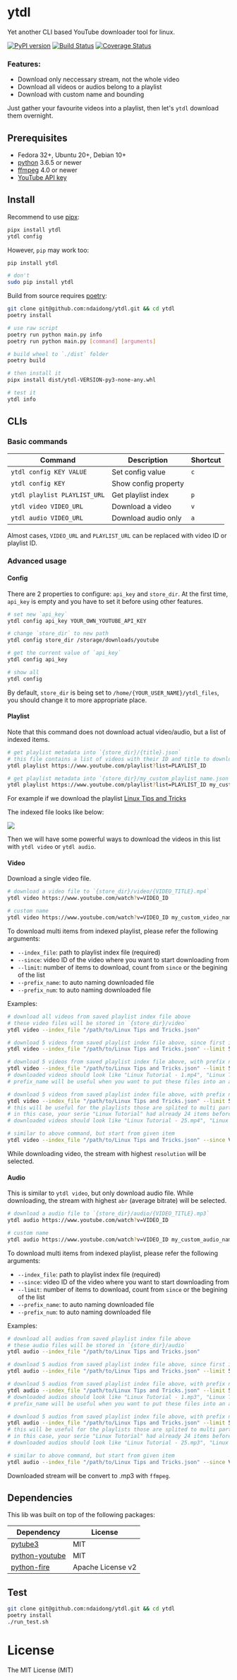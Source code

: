 # ytdl

Yet another CLI based YouTube downloader tool for linux.


[![PyPI version](https://badge.fury.io/py/ytdl.svg&v=1)](https://badge.fury.io/py/ytdl)
[![Build Status](https://travis-ci.org/ndaidong/ytdl.svg?branch=master&v=1)](https://travis-ci.org/ndaidong/ytdl)
[![Coverage Status](https://coveralls.io/repos/github/ndaidong/ytdl/badge.svg?branch=master&v=1)](https://coveralls.io/github/ndaidong/ytdl?branch=master)


### Features:

- Download only neccessary stream, not the whole video
- Download all videos or audios belong to a playlist
- Download with custom name and bounding

Just gather your favourite videos into a playlist, then let's `ytdl` download them overnight.


## Prerequisites

- Fedora 32+, Ubuntu 20+, Debian 10+
- [python](https://www.python.org/) 3.6.5 or newer
- [ffmpeg](https://ffmpeg.org/) 4.0 or newer
- [YouTube API key](https://developers.google.com/youtube/registering_an_application)


## Install


Recommend to use [pipx](https://pipxproject.github.io/pipx/):

```bash
pipx install ytdl
ytdl config
```

However, `pip` may work too:


```bash
pip install ytdl

# don't
sudo pip install ytdl
```

Build from source requires [poetry](https://python-poetry.org/):

```bash
git clone git@github.com:ndaidong/ytdl.git && cd ytdl
poetry install

# use raw script
poetry run python main.py info
poetry run python main.py [command] [arguments]

# build wheel to `./dist` folder
poetry build

# then install it
pipx install dist/ytdl-VERSION-py3-none-any.whl

# test it
ytdl info
```


## CLIs

### Basic commands

| Command | Description | Shortcut |
|--|--|--|
| `ytdl config KEY VALUE` | Set config value | `c` |
| `ytdl config KEY` | Show config property |
| `ytdl playlist PLAYLIST_URL` | Get playlist index | `p` |
| `ytdl video VIDEO_URL` | Download a video | `v` |
| `ytdl audio VIDEO_URL` | Download audio only | `a` |

Almost cases, `VIDEO_URL` and `PLAYLIST_URL` can be replaced with video ID or playlist ID.


### Advanced usage


#### Config

There are 2 properties to configure: `api_key` and `store_dir`.
At the first time, `api_key` is empty and you have to set it before using other features.

```bash
# set new `api_key`
ytdl config api_key YOUR_OWN_YOUTUBE_API_KEY

# change `store_dir` to new path
ytdl config store_dir /storage/downloads/youtube

# get the current value of `api_key`
ytdl config api_key

# show all
ytdl config
```

By default, `store_dir` is being set to `/home/{YOUR_USER_NAME}/ytdl_files`, you should change it to more appropriate place.


#### Playlist

Note that this command does not download actual video/audio, but a list of indexed items.

```bash
# get playlist metadata into `{store_dir}/{title}.json`
# this file contains a list of videos with their ID and title to download later
ytdl playlist https://www.youtube.com/playlist?list=PLAYLIST_ID

# get playlist metadata into `{store_dir}/my_custom_playlist_name.json`
ytdl playlist https://www.youtube.com/playlist?list=PLAYLIST_ID my_custom_playlist_name
```

For example if we download the playlist [Linux Tips and Tricks](https://www.youtube.com/playlist?list=PLSmXPSsgkZLsw-vEwve1O7w-Row9TIVqi)

The indexed file looks like below:

![](https://imgshare.io/images/2020/08/31/playlist-indexed.png)

Then we will have some powerful ways to download the videos in this list with `ytdl video` or `ytdl audio`.


#### Video

Download a single video file.

```bash
# download a video file to `{store_dir}/video/{VIDEO_TITLE}.mp4`
ytdl video https://www.youtube.com/watch?v=VIDEO_ID

# custom name
ytdl video https://www.youtube.com/watch?v=VIDEO_ID my_custom_video_name

```

To download multi items from indexed playlist, please refer the following arguments:

- `--index_file`: path to playlist index file (required)
- `--since`: video ID of the video where you want to start downloading from
- `--limit`: number of items to download, count from `since` or the begining of the list
- `--prefix_name`: to auto naming downloaded file
- `--prefix_num`: to auto naming downloaded file

Examples:

```bash
# download all videos from saved playlist index file above
# these video files will be stored in `{store_dir}/video`
ytdl video --index_file "/path/to/Linux Tips and Tricks.json"

# download 5 videos from saved playlist index file above, since first item
ytdl video --index_file "/path/to/Linux Tips and Tricks.json" --limit 5

# download 5 videos from saved playlist index file above, with prefix name
ytdl video --index_file "/path/to/Linux Tips and Tricks.json" --limit 5 --prefix_name "Linux Tutorial"
# downloaded videos should look like "Linux Tutorial - 1.mp4", "Linux Tutorial - 2.mp4" and so on
# prefix_name will be useful when you want to put these files into an already created list for your different purpose

# download 5 videos from saved playlist index file above, with prefix name and prefix number
ytdl video --index_file "/path/to/Linux Tips and Tricks.json" --limit 5 --prefix_name "Linux Tutorial" --prefix_num 25
# this will be useful for the playlists those are splited to multi parts
# in this case, your serie "Linux Tutorial" had already 24 items before, now count from 25 onwards
# downloaded videos should look like "Linux Tutorial - 25.mp4", "Linux Tutorial - 26.mp4" and so on

# similar to above command, but start from given item
ytdl video --index_file "/path/to/Linux Tips and Tricks.json" --since VIDEO_ID --limit 5 --prefix_name "Linux Tutorial" --prefix_num 25
```

While downloading video, the stream with highest `resolution` will be selected.


#### Audio

This is similar to `ytdl video`, but only download audio file.
While downloading, the stream with highest `abr` (average bitrate) will be selected.



```bash
# download a audio file to `{store_dir}/audio/{VIDEO_TITLE}.mp3`
ytdl audio https://www.youtube.com/watch?v=VIDEO_ID

# custom name
ytdl audio https://www.youtube.com/watch?v=VIDEO_ID my_custom_audio_name
```

To download multi items from indexed playlist, please refer the following arguments:

- `--index_file`: path to playlist index file (required)
- `--since`: video ID of the video where you want to start downloading from
- `--limit`: number of items to download, count from `since` or the begining of the list
- `--prefix_name`: to auto naming downloaded file
- `--prefix_num`: to auto naming downloaded file


Examples:

```bash
# download all audios from saved playlist index file above
# these audio files will be stored in `{store_dir}/audio`
ytdl audio --index_file "/path/to/Linux Tips and Tricks.json"

# download 5 audios from saved playlist index file above, since first item
ytdl audio --index_file "/path/to/Linux Tips and Tricks.json" --limit 5

# download 5 audios from saved playlist index file above, with prefix name
ytdl audio --index_file "/path/to/Linux Tips and Tricks.json" --limit 5 --prefix_name "Linux Tutorial"
# downloaded audios should look like "Linux Tutorial - 1.mp3", "Linux Tutorial - 2.mp3" and so on
# prefix_name will be useful when you want to put these files into an already created list for your different purpose

# download 5 audios from saved playlist index file above, with prefix name and prefix number
ytdl audio --index_file "/path/to/Linux Tips and Tricks.json" --limit 5 --prefix_name "Linux Tutorial" --prefix_num 25
# this will be useful for the playlists those are splited to multi parts
# in this case, your serie "Linux Tutorial" had already 24 items before, now count from 25 onwards
# downloaded audios should look like "Linux Tutorial - 25.mp3", "Linux Tutorial - 26.mp3" and so on

# similar to above command, but start from given item
ytdl audio --index_file "/path/to/Linux Tips and Tricks.json" --since VIDEO_ID --limit 5 --prefix_name "Linux Tutorial" --prefix_num 25
```

Downloaded stream will be convert to .mp3 with `ffmpeg`.


## Dependencies

This lib was built on top of the following packages:

| Dependency | License |
|--|--|
| [pytube3](https://github.com/get-pytube/pytube3) | MIT |
| [python-youtube](https://github.com/sns-sdks/python-youtube) | MIT |
| [python-fire](https://github.com/google/python-fire) | Apache License v2 |


## Test

```bash
git clone git@github.com:ndaidong/ytdl.git && cd ytdl
poetry install
./run_test.sh
```


# License

The MIT License (MIT)
